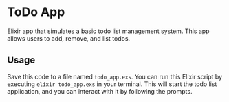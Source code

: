 # ToDo App

Elixir app that simulates a basic todo list management system. This app allows users to add, remove, and list todos.

## Usage
Save this code to a file named `todo_app.exs`. You can run this Elixir script by executing `elixir todo_app.exs` in your terminal. This will start the todo list application, and you can interact with it by following the prompts.
